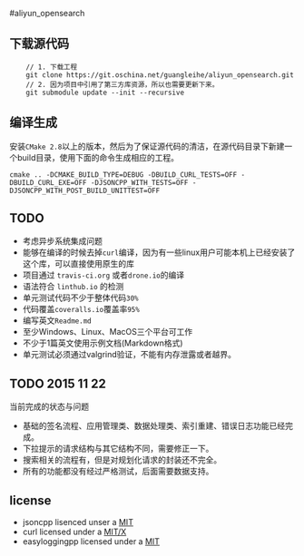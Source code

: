 #aliyun_opensearch

## 下载源代码

```
	// 1. 下载工程
	git clone https://git.oschina.net/guangleihe/aliyun_opensearch.git
	// 2. 因为项目中引用了第三方库资源，所以也需要更新下来。
	git submodule update --init --recursive
```

## 编译生成

安装`CMake 2.8`以上的版本，然后为了保证源代码的清洁，在源代码目录下新建一个build目录，使用下面的命令生成相应的工程。

``` 
cmake .. -DCMAKE_BUILD_TYPE=DEBUG -DBUILD_CURL_TESTS=OFF -DBUILD_CURL_EXE=OFF -DJSONCPP_WITH_TESTS=OFF -DJSONCPP_WITH_POST_BUILD_UNITTEST=OFF
```


## TODO

- 考虑异步系统集成问题
- 能够在编译的时候去掉`curl`编译，因为有一些linux用户可能本机上已经安装了这个库，可以直接使用原生的库
- 项目通过 `travis-ci.org` 或者`drone.io`的编译
- 语法符合 `linthub.io` 的检测
- 单元测试代码不少于整体代码`30%`
- 代码覆盖`coveralls.io`覆盖率`95%`
- 编写英文`Readme.md`
- 至少Windows、Linux、MacOS三个平台可工作
- 不少于1篇英文使用示例文档(Markdown格式)
- 单元测试必须通过valgrind验证，不能有内存泄露或者越界。

## TODO 2015 11 22

当前完成的状态与问题

- 基础的签名流程、应用管理类、数据处理类、索引重建、错误日志功能已经完成。
- 下拉提示的请求结构与其它结构不同，需要修正一下。
- 搜索相关的流程有，但是对规划化请求的封装还不完全。
- 所有的功能都没有经过严格测试，后面需要数据支持。

## license

- jsoncpp lisenced unser a [MIT](https://github.com/open-source-parsers/jsoncpp "MIT")
- curl licensed under a [MIT/X](http://curl.haxx.se/docs/copyright.html "MIT/X") 
- easyloggingpp licensed under a [MIT](https://github.com/easylogging/easyloggingpp "MIT")
